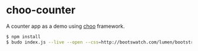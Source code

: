 # choo-counter

A counter app as a demo using [choo](https://github.com/yoshuawuyts/choo) framework.

```sh
$ npm install
$ budo index.js --live --open --css=http://bootswatch.com/lumen/bootstrap.min.css
```
